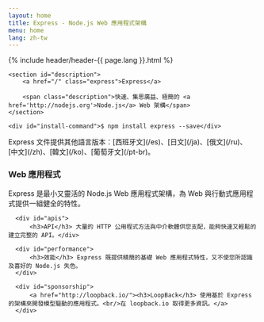 ```yaml
---
layout: home
title: Express - Node.js Web 應用程式架構
menu: home
lang: zh-tw
---
```

<!---
 Copyright (c) 2016 StrongLoop, IBM, and Express Contributors
 License: MIT
-->
<section id="home-content">
    {% include header/header-{{ page.lang }}.html %}
    <div id="overlay"></div>

    <section id="description">
        <a href="/" class="express">Express</a>

        <span class="description">快速、集思廣益、極簡的 <a href='http://nodejs.org'>Node.js</a> Web 架構</span>
    </section>

    <div id="install-command">$ npm install express --save</div>
</section>

<section id="doc-langs" markdown="1">
  Express 文件提供其他語言版本：[西班牙文](/es)、[日文](/ja)、[俄文](/ru)、
[中文](/zh)、[韓文](/ko)、[葡萄牙文](/pt-br)。
</section>

<section id="intro">

  <div id="boxes" class="clearfix">
      <div id="web-applications">
          <h3>Web 應用程式</h3> Express 是最小又靈活的 Node.js Web 應用程式架構，為 Web 與行動式應用程式提供一組健全的特性。</div>

      <div id="apis">
          <h3>API</h3> 大量的 HTTP 公用程式方法與中介軟體供您支配，能夠快速又輕鬆的建立完整的 API。</div>

      <div id="performance">
          <h3>效能</h3> Express 既提供精簡的基礎 Web 應用程式特性，又不使您所認識及喜好的 Node.js 失色。
      </div>

      <div id="sponsorship">
          <a href="http://loopback.io/"><h3>LoopBack</h3> 使用基於 Express 的架構來開發模型驅動的應用程式。<br/>在 loopback.io 取得更多資訊。</a>
      </div>
  </div>

</section>

<!--
<section id="announcements">
  {% include announcement/announcement-{{ page.lang }}.md %}
</section>
-->
